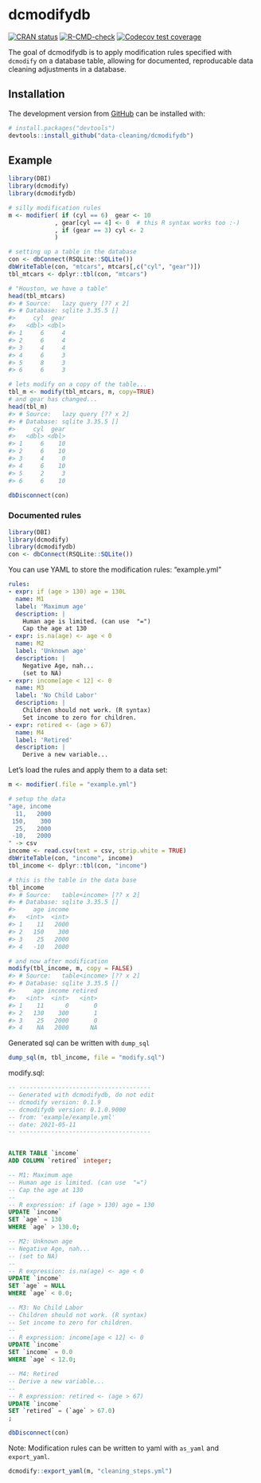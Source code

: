 
<!-- README.md is generated from README.Rmd. Please edit that file -->

# dcmodifydb

<!-- badges: start -->

[![CRAN
status](https://www.r-pkg.org/badges/version/dcmodifydb)](https://CRAN.R-project.org/package=dcmodifydb)
[![R-CMD-check](https://github.com/data-cleaning/dcmodifydb/workflows/R-CMD-check/badge.svg)](https://github.com/data-cleaning/dcmodifydb/actions)
[![Codecov test
coverage](https://codecov.io/gh/data-cleaning/dcmodifydb/branch/main/graph/badge.svg)](https://codecov.io/gh/data-cleaning/dcmodifydb?branch=main)
<!-- badges: end -->

The goal of dcmodifydb is to apply modification rules specified with
`dcmodify` on a database table, allowing for documented, reproducable
data cleaning adjustments in a database.

## Installation

<!-- You can install the released version of dcmodifydb from [CRAN](https://CRAN.R-project.org) with: -->
<!-- ``` r -->
<!-- install.packages("dcmodifydb") -->
<!-- ``` -->

The development version from [GitHub](https://github.com/) can be
installed with:

``` r
# install.packages("devtools")
devtools::install_github("data-cleaning/dcmodifydb")
```

## Example

``` r
library(DBI)
library(dcmodify)
library(dcmodifydb)

# silly modification rules
m <- modifier( if (cyl == 6)  gear <- 10
             , gear[cyl == 4] <- 0  # this R syntax works too :-)
             , if (gear == 3) cyl <- 2
             )

# setting up a table in the database
con <- dbConnect(RSQLite::SQLite())
dbWriteTable(con, "mtcars", mtcars[,c("cyl", "gear")])
tbl_mtcars <- dplyr::tbl(con, "mtcars")

# "Houston, we have a table"
head(tbl_mtcars)
#> # Source:   lazy query [?? x 2]
#> # Database: sqlite 3.35.5 []
#>     cyl  gear
#>   <dbl> <dbl>
#> 1     6     4
#> 2     6     4
#> 3     4     4
#> 4     6     3
#> 5     8     3
#> 6     6     3

# lets modify on a copy of the table...
tbl_m <- modify(tbl_mtcars, m, copy=TRUE)
# and gear has changed...
head(tbl_m)
#> # Source:   lazy query [?? x 2]
#> # Database: sqlite 3.35.5 []
#>     cyl  gear
#>   <dbl> <dbl>
#> 1     6    10
#> 2     6    10
#> 3     4     0
#> 4     6    10
#> 5     2     3
#> 6     6    10

dbDisconnect(con)
```

### Documented rules

``` r
library(DBI)
library(dcmodify)
library(dcmodifydb)
con <- dbConnect(RSQLite::SQLite())
```

You can use YAML to store the modification rules: “example.yml”

``` yaml
rules:
- expr: if (age > 130) age = 130L
  name: M1
  label: 'Maximum age'
  description: |
    Human age is limited. (can use  "=")
    Cap the age at 130
- expr: is.na(age) <- age < 0
  name: M2
  label: 'Unknown age'
  description: |
    Negative Age, nah...
    (set to NA)
- expr: income[age < 12] <- 0
  name: M3
  label: 'No Child Labor'
  description: |
    Children should not work. (R syntax)
    Set income to zero for children.
- expr: retired <- (age > 67)
  name: M4
  label: 'Retired'
  description: |
    Derive a new variable...
```

Let’s load the rules and apply them to a data set:

``` r
m <- modifier(.file = "example.yml")
```

``` r
# setup the data
"age, income
  11,   2000
 150,    300
  25,   2000
 -10,   2000
" -> csv
income <- read.csv(text = csv, strip.white = TRUE)
dbWriteTable(con, "income", income)
tbl_income <- dplyr::tbl(con, "income")

# this is the table in the data base
tbl_income
#> # Source:   table<income> [?? x 2]
#> # Database: sqlite 3.35.5 []
#>     age income
#>   <int>  <int>
#> 1    11   2000
#> 2   150    300
#> 3    25   2000
#> 4   -10   2000

# and now after modification
modify(tbl_income, m, copy = FALSE)
#> # Source:   table<income> [?? x 2]
#> # Database: sqlite 3.35.5 []
#>     age income retired
#>   <int>  <int>   <int>
#> 1    11      0       0
#> 2   130    300       1
#> 3    25   2000       0
#> 4    NA   2000      NA
```

Generated sql can be written with `dump_sql`

``` r
dump_sql(m, tbl_income, file = "modify.sql")
```

modify.sql:

``` sql
-- -------------------------------------
-- Generated with dcmodifydb, do not edit
-- dcmodify version: 0.1.9
-- dcmodifydb version: 0.1.0.9000
-- from: 'example/example.yml'
-- date: 2021-05-11
-- -------------------------------------


ALTER TABLE `income`
ADD COLUMN `retired` integer;

-- M1: Maximum age
-- Human age is limited. (can use  "=")
-- Cap the age at 130
-- 
-- R expression: if (age > 130) age = 130
UPDATE `income`
SET `age` = 130
WHERE `age` > 130.0;

-- M2: Unknown age
-- Negative Age, nah...
-- (set to NA)
-- 
-- R expression: is.na(age) <- age < 0
UPDATE `income`
SET `age` = NULL
WHERE `age` < 0.0;

-- M3: No Child Labor
-- Children should not work. (R syntax)
-- Set income to zero for children.
-- 
-- R expression: income[age < 12] <- 0
UPDATE `income`
SET `income` = 0.0
WHERE `age` < 12.0;

-- M4: Retired
-- Derive a new variable...
-- 
-- R expression: retired <- (age > 67)
UPDATE `income`
SET `retired` = (`age` > 67.0)
;
```

``` r
dbDisconnect(con)
```

Note: Modification rules can be written to yaml with `as_yaml` and
`export_yaml`.

``` r
dcmodify::export_yaml(m, "cleaning_steps.yml")
```
